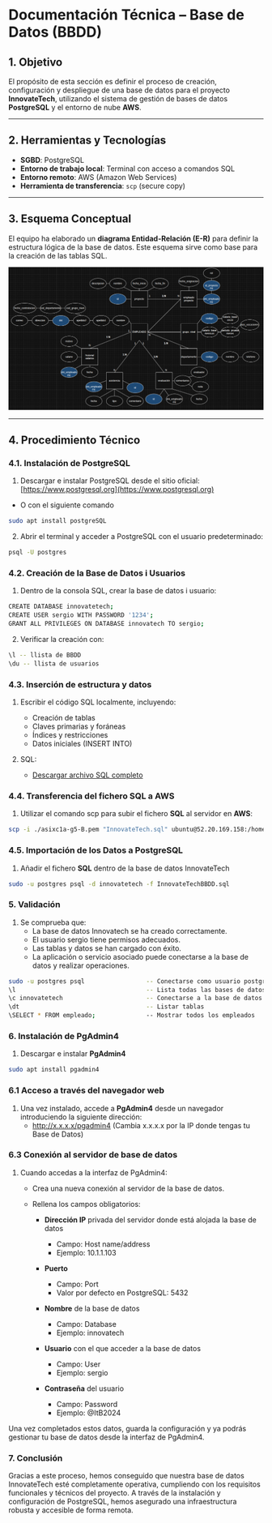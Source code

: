 # Documentación Técnica – Base de Datos (BBDD)

## 1. Objetivo

El propósito de esta sección es definir el proceso de creación, configuración y despliegue de una base de datos para el proyecto **InnovateTech**, utilizando el sistema de gestión de bases de datos **PostgreSQL** y el entorno de nube **AWS**.

---

## 2. Herramientas y Tecnologías

- **SGBD**: PostgreSQL
- **Entorno de trabajo local**: Terminal con acceso a comandos SQL
- **Entorno remoto**: AWS (Amazon Web Services)
- **Herramienta de transferencia**: `scp` (secure copy)

---

## 3. Esquema Conceptual

El equipo ha elaborado un **diagrama Entidad-Relación (E-R)** para definir la estructura lógica de la base de datos. Este esquema sirve como base para la creación de las tablas SQL.

![Texto alternativo](EsquemaE-R.png)

---

## 4. Procedimiento Técnico

### 4.1. Instalación de PostgreSQL

1. Descargar e instalar PostgreSQL desde el sitio oficial:  
    [https://www.postgresql.org](https://www.postgresql.org)
- O con el siguiente comando
```bash
sudo apt install postgreSQL
```
2. Abrir el terminal y acceder a PostgreSQL con el usuario predeterminado:

```bash
psql -U postgres
```

### 4.2. Creación de la Base de Datos i Usuarios
1. Dentro de la consola SQL, crear la base de datos i usuario:

```bash
CREATE DATABASE innovatetech;
CREATE USER sergio WITH PASSWORD '1234';
GRANT ALL PRIVILEGES ON DATABASE innovatech TO sergio;
```

2. Verificar la creación con:
```bash
\l -- llista de BBDD
\du -- llista de usuarios
```

### 4.3. Inserción de estructura y datos
1. Escribir el código SQL localmente, incluyendo:
   - Creación de tablas
   - Claves primarias y foráneas
   - Índices y restricciones
   - Datos iniciales (INSERT INTO)
  

2. SQL:
   - [Descargar archivo SQL completo](InnovateTechBBDD.sql)

### 4.4. Transferencia del fichero SQL a AWS
1. Utilizar el comando scp para subir el fichero **SQL** al servidor en **AWS**:

```bash
scp -i ./asixc1a-g5-B.pem "InnovateTech.sql" ubuntu@52.20.169.158:/home/ubuntu
```

### 4.5. Importación de los Datos a PostgreSQL 
1. Añadir el fichero **SQL** dentro de la base de datos InnovateTech

```bash
sudo -u postgres psql -d innovatetech -f InnovateTechBBDD.sql
```

### 5. Validación
1. Se comprueba que:
   - La base de datos Innovatech se ha creado correctamente.
   - El usuario sergio tiene permisos adecuados.
   - Las tablas y datos se han cargado con éxito.
   - La aplicación o servicio asociado puede conectarse a la base de datos y realizar operaciones.

```bash
sudo -u postgres psql                 -- Conectarse como usuario postgres a psql
\l                                    -- Lista todas las bases de datos
\c innovatetech                       -- Conectarse a la base de datos innovatetech
\dt                                   -- Listar tablas
\SELECT * FROM empleado;              -- Mostrar todos los empleados
```

### 6. Instalación de PgAdmin4
1. Descargar e instalar **PgAdmin4**

```bash
sudo apt install pgadmin4
```

### 6.1 Acceso a través del navegador web
1. Una vez instalado, accede a **PgAdmin4** desde un navegador introduciendo la siguiente dirección:
   - http://x.x.x.x/pgadmin4 (Cambia x.x.x.x por la IP donde tengas tu Base de Datos)

### 6.3 Conexión al servidor de base de datos
1. Cuando accedas a la interfaz de PgAdmin4:
   - Crea una nueva conexión al servidor de la base de datos.
   - Rellena los campos obligatorios:

     - **Dirección IP** privada del servidor donde está alojada la base de datos
       - Campo: Host name/address
       - Ejemplo: 10.1.1.103
       
     - **Puerto**
       - Campo: Port
       - Valor por defecto en PostgreSQL: 5432
       
     - **Nombre** de la base de datos
       - Campo: Database
       - Ejemplo: innovatech

     - **Usuario** con el que acceder a la base de datos
       - Campo: User
       - Ejemplo: sergio

     - **Contraseña** del usuario 
       - Campo: Password
       - Ejemplo: @ItB2024

Una vez completados estos datos, guarda la configuración y ya podrás gestionar tu base de datos desde la interfaz de PgAdmin4.

### 7. Conclusión
Gracias a este proceso, hemos conseguido que nuestra base de datos InnovateTech esté completamente operativa, cumpliendo con los requisitos funcionales y técnicos del proyecto. A través de la instalación y configuración de PostgreSQL, hemos asegurado una infraestructura robusta y accesible de forma remota.






